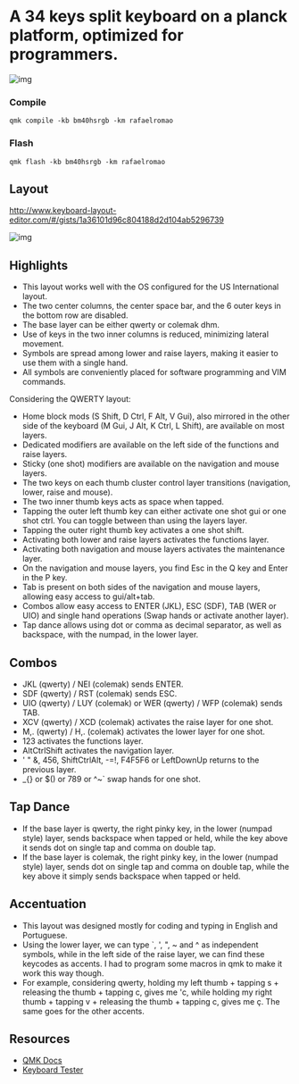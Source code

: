 # A 34 keys split keyboard on a planck platform, optimized for programmers.

![img](https://i.imgur.com/odzZLMc.jpg)

### Compile

`qmk compile -kb bm40hsrgb -km rafaelromao`

### Flash

`qmk flash -kb bm40hsrgb -km rafaelromao`

## Layout

http://www.keyboard-layout-editor.com/#/gists/1a36101d96c804188d2d104ab5296739

![img](https://i.imgur.com/R32Gwcr.png)

## Highlights

- This layout works well with the OS configured for the US International layout.
- The two center columns, the center space bar, and the 6 outer keys in the bottom row are disabled.
- The base layer can be either qwerty or colemak dhm.
- Use of keys in the two inner columns is reduced, minimizing lateral movement.
- Symbols are spread among lower and raise layers, making it easier to use them with a single hand.
- All symbols are conveniently placed for software programming and VIM commands.

Considering the QWERTY layout:
- Home block mods (S Shift, D Ctrl, F Alt, V Gui), also mirrored in the other side of the keyboard (M Gui, J Alt, K Ctrl, L Shift), are available on most layers.
- Dedicated modifiers are available on the left side of the functions and raise layers.
- Sticky (one shot) modifiers are available on the navigation and mouse layers.
- The two keys on each thumb cluster control layer transitions (navigation, lower, raise and mouse).
- The two inner thumb keys acts as space when tapped.
- Tapping the outer left thumb key can either activate one shot gui or one shot ctrl. You can toggle between than using the layers layer.
- Tapping the outer right thumb key activates a one shot shift.
- Activating both lower and raise layers activates the functions layer.
- Activating both navigation and mouse layers activates the maintenance layer.
- On the navigation and mouse layers, you find Esc in the Q key and Enter in the P key.
- Tab is present on both sides of the navigation and mouse layers, allowing easy access to gui/alt+tab.
- Combos allow easy access to ENTER (JKL), ESC (SDF), TAB (WER or UIO) and single hand operations (Swap hands or activate another layer).
- Tap dance allows using dot or comma as decimal separator, as well as backspace, with the numpad, in the lower layer.

## Combos

- JKL (qwerty) / NEI (colemak) sends ENTER.
- SDF (qwerty) / RST (colemak) sends ESC.
- UIO (qwerty) / LUY (colemak) or WER (qwerty) / WFP (colemak) sends TAB.
- XCV (qwerty) / XCD (colemak) activates the raise layer for one shot.
- M,. (qwerty) / H,. (colemak) activates the lower layer for one shot.
- 123 activates the functions layer.
- AltCtrlShift activates the navigation layer.
- ' " &, 456, ShiftCtrlAlt, -=!, F4F5F6 or LeftDownUp returns to the previous layer.
- _{} or $() or 789 or ^~` swap hands for one shot.

## Tap Dance

- If the base layer is qwerty, the right pinky key, in the lower (numpad style) layer, sends backspace when tapped or held, while the key above it sends dot on single tap and comma on double tap.
- If the base layer is colemak, the right pinky key, in the lower (numpad style) layer, sends dot on single tap and comma on double tap, while the key above it simply sends backspace when tapped or held.

## Accentuation

- This layout was designed mostly for coding and typing in English and Portuguese.
- Using the lower layer, we can type `, ', ", ~ and ^ as independent symbols, while in the left side of the raise layer, we can find these keycodes as accents. I had to program some macros in qmk to make it work this way though.
- For example, considering qwerty, holding my left thumb + tapping s + releasing the thumb + tapping c, gives me 'c, while holding my right thumb + tapping v + releasing the thumb + tapping c, gives me ç. The same goes for the other accents.

## Resources

- [QMK Docs](https://docs.qmk.fm)
- [Keyboard Tester](https://config.qmk.fm/#/test)
